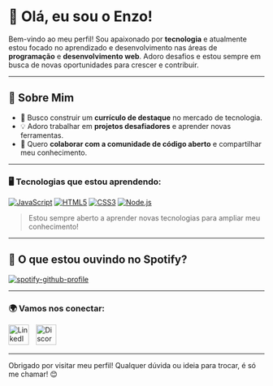 # 👋 Olá, eu sou o Enzo!

Bem-vindo ao meu perfil! Sou apaixonado por **tecnologia** e atualmente estou focado no aprendizado e desenvolvimento nas áreas de **programação** e **desenvolvimento web**. Adoro desafios e estou sempre em busca de novas oportunidades para crescer e contribuir.

---

## 🚀 Sobre Mim

- 🎯 Busco construir um **currículo de destaque** no mercado de tecnologia.  
- 💡 Adoro trabalhar em **projetos desafiadores** e aprender novas ferramentas.  
- 🤝 Quero **colaborar com a comunidade de código aberto** e compartilhar meu conhecimento.

---

### 🖥️ Tecnologias que estou aprendendo:

[![JavaScript](https://img.icons8.com/color/48/000000/javascript.png)](https://developer.mozilla.org/en-US/docs/Web/JavaScript/) 
[![HTML5](https://img.icons8.com/color/48/000000/html-5.png)](https://developer.mozilla.org/en-US/docs/Web/HTML) 
[![CSS3](https://img.icons8.com/color/48/000000/css3.png)](https://developer.mozilla.org/en-US/docs/Web/CSS) 
[![Node.js](https://img.icons8.com/color/48/000000/nodejs.png)](https://nodejs.org/en/docs/)

> Estou sempre aberto a aprender novas tecnologias para ampliar meu conhecimento!

---

## 🎵 O que estou ouvindo no Spotify?

[![spotify-github-profile](https://spotify-github-profile.kittinanx.com/api/view?uid=enzogamerbrhue&cover_image=true&theme=novatorem&show_offline=false&background_color=121212&interchange=true&bar_color=53b14f&bar_color_cover=true)](https://spotify-github-profile.kittinanx.com/api/view?uid=enzogamerbrhue&redirect=true)

---

### 🌍 Vamos nos conectar:

<p>
  <a href="https://www.linkedin.com/in/enzo-wacker-guinossi/" target="_blank" style="text-decoration: none; border: none;">
    <img src="https://cdn.jsdelivr.net/gh/devicons/devicon/icons/linkedin/linkedin-original.svg" alt="LinkedIn" width="40" height="40" style="margin-right: 10px;"/>
  </a>
  <a href="https://discordapp.com/users/276830914695266324" target="_blank" style="text-decoration: none; border: none;">
    <img src="https://img.icons8.com/ios-filled/40/5865F2/discord-logo.png" alt="Discord" width="40" height="40"/>
  </a>
</p>



---

Obrigado por visitar meu perfil! Qualquer dúvida ou ideia para trocar, é só me chamar! 😊
